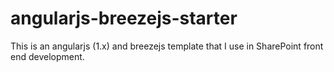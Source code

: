 # angularjs-breezejs-starter
This is an angularjs (1.x) and breezejs template that I use in SharePoint front end development.
